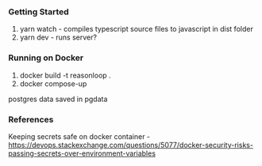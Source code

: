 ### Getting Started

1. yarn watch - compiles typescript source files to javascript in dist folder
2. yarn dev - runs server?

### Running on Docker

1. docker build -t reasonloop .
1. docker compose-up

postgres data saved in pgdata

### References

Keeping secrets safe on docker container - https://devops.stackexchange.com/questions/5077/docker-security-risks-passing-secrets-over-environment-variables
